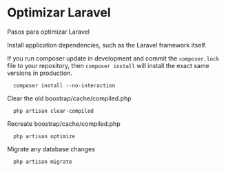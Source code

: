 # Optimizar Laravel
Pasos para optimizar Laravel

Install application dependencies, such as the Laravel framework itself.

If you run composer update in development and commit the `composer.lock`
file to your repository, then `composer install` will install the exact
same versions in production.

```
  composer install --no-interaction
```
Clear the old boostrap/cache/compiled.php

```
  php artisan clear-compiled
```

Recreate boostrap/cache/compiled.php

```
  php artisan optimize
```

Migrate any database changes

```
  php artisan migrate
```
